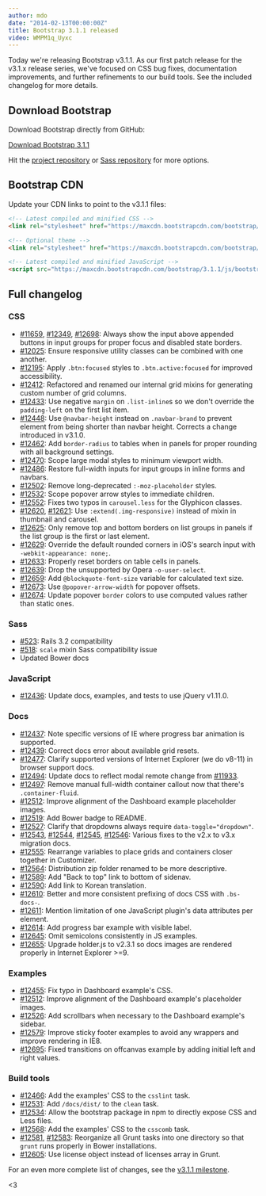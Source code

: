 ```yaml
---
author: mdo
date: "2014-02-13T00:00:00Z"
title: Bootstrap 3.1.1 released
video: WMPM1q_Uyxc
---
```


Today we're releasing Bootstrap v3.1.1. As our first patch release for the v3.1.x release series, we've focused on CSS bug fixes, documentation improvements, and further refinements to our build tools. See the included changelog for more details.

## Download Bootstrap

Download Bootstrap directly from GitHub:

<a class="btn-link" href="https://github.com/twbs/bootstrap/archive/v3.1.1.zip">Download Bootstrap 3.1.1</a>

Hit the [project repository](https://github.com/twbs/bootstrap) or [Sass repository](https://github.com/twbs/bootstrap-sass) for more options.

## Bootstrap CDN

Update your CDN links to point to the v3.1.1 files:

```html
<!-- Latest compiled and minified CSS -->
<link rel="stylesheet" href="https://maxcdn.bootstrapcdn.com/bootstrap/3.1.1/css/bootstrap.min.css">

<!-- Optional theme -->
<link rel="stylesheet" href="https://maxcdn.bootstrapcdn.com/bootstrap/3.1.1/css/bootstrap-theme.min.css">

<!-- Latest compiled and minified JavaScript -->
<script src="https://maxcdn.bootstrapcdn.com/bootstrap/3.1.1/js/bootstrap.min.js"></script>
```


## Full changelog

### CSS

- [#11659](https://github.com/twbs/bootstrap/issues/11659), [#12349](https://github.com/twbs/bootstrap/issues/12349), [#12698](https://github.com/twbs/bootstrap/issues/12698): Always show the input above appended buttons in input groups for proper focus and disabled state borders.
- [#12025](https://github.com/twbs/bootstrap/pull/12025): Ensure responsive utility classes can be combined with one another.
- [#12195](https://github.com/twbs/bootstrap/pull/12195): Apply `.btn:focused` styles to `.btn.active:focused` for improved accessibility.
- [#12412](https://github.com/twbs/bootstrap/pull/12412): Refactored and renamed our internal grid mixins for generating custom number of grid columns.
- [#12433](https://github.com/twbs/bootstrap/pull/12433): Use negative `margin` on `.list-inline`s so we don't override the `padding-left` on the first list item.
- [#12448](https://github.com/twbs/bootstrap/pull/12448): Use `@navbar-height` instead on `.navbar-brand` to prevent element from being shorter than navbar height. Corrects a change introduced in v3.1.0.
- [#12462](https://github.com/twbs/bootstrap/pull/12462): Add `border-radius` to tables when in panels for proper rounding with all background settings.
- [#12470](https://github.com/twbs/bootstrap/pull/12470): Scope large modal styles to minimum viewport width.
- [#12486](https://github.com/twbs/bootstrap/issues/12486): Restore full-width inputs for input groups in inline forms and navbars.
- [#12502](https://github.com/twbs/bootstrap/pull/12502): Remove long-deprecated `:-moz-placeholder` styles.
- [#12532](https://github.com/twbs/bootstrap/issues/12532): Scope popover arrow styles to immediate children.
- [#12552](https://github.com/twbs/bootstrap/issues/12552): Fixes two typos in `carousel.less` for the Glyphicon classes.
- [#12620](https://github.com/twbs/bootstrap/issues/12620), [#12621](https://github.com/twbs/bootstrap/issues/12621): Use `:extend(.img-responsive)` instead of mixin in thumbnail and carousel.
- [#12625](https://github.com/twbs/bootstrap/issues/12625): Only remove top and bottom borders on list groups in panels if the list group is the first or last element.
- [#12629](https://github.com/twbs/bootstrap/issues/12629): Override the default rounded corners in iOS's search input with `-webkit-appearance: none;`.
- [#12633](https://github.com/twbs/bootstrap/issues/12633): Properly reset borders on table cells in panels.
- [#12639](https://github.com/twbs/bootstrap/issues/12639): Drop the unsupported by Opera `-o-user-select`.
- [#12659](https://github.com/twbs/bootstrap/issues/12659): Add `@blockquote-font-size` variable for calculated text size.
- [#12673](https://github.com/twbs/bootstrap/issues/12673): Use `@popover-arrow-width` for popover offsets.
- [#12674](https://github.com/twbs/bootstrap/issues/12674): Update popover `border` colors to use computed values rather than static ones.

### Sass

- [#523](https://github.com/twbs/bootstrap-sass/issues/523): Rails 3.2 compatibility
- [#518](https://github.com/twbs/bootstrap-sass/issues/518): `scale` mixin Sass compatibility issue
- Updated Bower docs

### JavaScript

- [#12436](https://github.com/twbs/bootstrap/issues/12436): Update docs, examples, and tests to use jQuery v1.11.0.

### Docs

- [#12437](https://github.com/twbs/bootstrap/issues/12437): Note specific versions of IE where progress bar animation is supported.
- [#12439](https://github.com/twbs/bootstrap/issues/12439): Correct docs error about available grid resets.
- [#12477](https://github.com/twbs/bootstrap/issues/12477): Clarify supported versions of Internet Explorer (we do v8-11) in browser support docs.
- [#12494](https://github.com/twbs/bootstrap/issues/12494): Update docs to reflect modal remote change from [#11933](https://github.com/twbs/bootstrap/pull/11933).
- [#12497](https://github.com/twbs/bootstrap/issues/12497): Remove manual full-width container callout now that there's `.container-fluid`.
- [#12512](https://github.com/twbs/bootstrap/issues/12512): Improve alignment of the Dashboard example placeholder images.
- [#12519](https://github.com/twbs/bootstrap/issues/12519): Add Bower badge to README.
- [#12527](https://github.com/twbs/bootstrap/issues/12527): Clarify that dropdowns always require `data-toggle="dropdown"`.
- [#12543](https://github.com/twbs/bootstrap/issues/12543), [#12544](https://github.com/twbs/bootstrap/issues/12544), [#12545](https://github.com/twbs/bootstrap/issues/12545), [#12546](https://github.com/twbs/bootstrap/issues/12546): Various fixes to the v2.x to v3.x migration docs.
- [#12555](https://github.com/twbs/bootstrap/issues/12555): Rearrange variables to place grids and containers closer together in Customizer.
- [#12564](https://github.com/twbs/bootstrap/issues/12564): Distribution zip folder renamed to be more descriptive.
- [#12589](https://github.com/twbs/bootstrap/issues/12589): Add "Back to top" link to bottom of sidenav.
- [#12590](https://github.com/twbs/bootstrap/issues/12590): Add link to Korean translation.
- [#12610](https://github.com/twbs/bootstrap/issues/12610): Better and more consistent prefixing of docs CSS with `.bs-docs-`.
- [#12611](https://github.com/twbs/bootstrap/issues/12611): Mention limitation of one JavaScript plugin's data attributes per element.
- [#12614](https://github.com/twbs/bootstrap/issues/12614): Add progress bar example with visible label.
- [#12645](https://github.com/twbs/bootstrap/pull/12645): Omit semicolons consistently in JS examples.
- [#12655](https://github.com/twbs/bootstrap/pull/12655): Upgrade holder.js to v2.3.1 so docs images are rendered properly in Internet Explorer >=9.

### Examples

- [#12455](https://github.com/twbs/bootstrap/issues/12455): Fix typo in Dashboard example's CSS.
- [#12512](https://github.com/twbs/bootstrap/issues/12512): Improve alignment of the Dashboard example's placeholder images.
- [#12526](https://github.com/twbs/bootstrap/issues/12526): Add scrollbars when necessary to the Dashboard example's sidebar.
- [#12579](https://github.com/twbs/bootstrap/pull/12579): Improve sticky footer examples to avoid any wrappers and improve rendering in IE8.
- [#12695](https://github.com/twbs/bootstrap/pull/12695): Fixed transitions on offcanvas example by adding initial left and right values.

### Build tools

- [#12466](https://github.com/twbs/bootstrap/issues/12466): Add the examples' CSS to the `csslint` task.
- [#12531](https://github.com/twbs/bootstrap/issues/12531): Add `/docs/dist/` to the `clean` task.
- [#12534](https://github.com/twbs/bootstrap/issues/12534): Allow the bootstrap package in npm to directly expose CSS and Less files.
- [#12568](https://github.com/twbs/bootstrap/issues/12568): Add the examples' CSS to the `csscomb` task.
- [#12581](https://github.com/twbs/bootstrap/issues/12581), [#12583](https://github.com/twbs/bootstrap/issues/12583): Reorganize all Grunt tasks into one directory so that `grunt` runs properly in Bower installations.
- [#12605](https://github.com/twbs/bootstrap/issues/12605): Use license object instead of licenses array in Grunt.

For an even more complete list of changes, see the [v3.1.1 milestone](https://github.com/twbs/bootstrap/issues?milestone=25&page=1&state=closed).

<3
